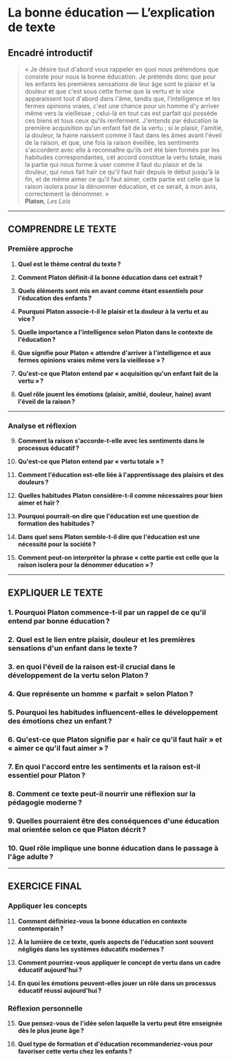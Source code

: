 # La bonne éducation — L’explication de texte

## Encadré introductif
> « Je désire tout d'abord vous rappeler en quoi nous prétendons que consiste pour nous la bonne éducation. Je prétends donc que pour les enfants les premières sensations de leur âge sont le plaisir et la douleur et que c'est sous cette forme que la vertu et le vice apparaissent tout d'abord dans l'âme, tandis que, l'intelligence et les fermes opinions vraies, c'est une chance pour un homme d'y arriver même vers la vieillesse ; celui-là en tout cas est parfait qui possède ces biens et tous ceux qu'ils renferment. J'entends par éducation la première acquisition qu'un enfant fait de la vertu ; si le plaisir, l'amitié, la douleur, la haine naissent comme il faut dans les âmes avant l'éveil de la raison, et que, une fois la raison éveillée, les sentiments s'accordent avec elle à reconnaître qu'ils ont été bien formés par les habitudes correspondantes, cet accord constitue la vertu totale, mais la partie qui nous forme à user comme il faut du plaisir et de la douleur, qui nous fait haïr ce qu'il faut haïr depuis le début jusqu'à la fin, et de même aimer ce qu'il faut aimer, cette partie est celle que la raison isolera pour la dénommer éducation, et ce serait, à mon avis, correctement la dénommer. »  
> **Platon**, *Les Lois*

---

## COMPRENDRE LE TEXTE

### Première approche

1. **Quel est le thème central du texte ?**  
   
2. **Comment Platon définit-il la bonne éducation dans cet extrait ?**  

3. **Quels éléments sont mis en avant comme étant essentiels pour l'éducation des enfants ?**  

4. **Pourquoi Platon associe-t-il le plaisir et la douleur à la vertu et au vice ?**  

5. **Quelle importance a l'intelligence selon Platon dans le contexte de l'éducation ?**  

6. **Que signifie pour Platon « attendre d'arriver à l'intelligence et aux fermes opinions vraies même vers la vieillesse » ?**  

7. **Qu'est-ce que Platon entend par « acquisition qu'un enfant fait de la vertu » ?**  

8. **Quel rôle jouent les émotions (plaisir, amitié, douleur, haine) avant l'éveil de la raison ?**  

---

### Analyse et réflexion

9. **Comment la raison s'accorde-t-elle avec les sentiments dans le processus éducatif ?**  

10. **Qu'est-ce que Platon entend par « vertu totale » ?**  

11. **Comment l'éducation est-elle liée à l'apprentissage des plaisirs et des douleurs ?**  

12. **Quelles habitudes Platon considère-t-il comme nécessaires pour bien aimer et haïr ?**  

13. **Pourquoi pourrait-on dire que l'éducation est une question de formation des habitudes ?**  

14. **Dans quel sens Platon semble-t-il dire que l'éducation est une nécessité pour la société ?**  
   
15. **Comment peut-on interpréter la phrase « cette partie est celle que la raison isolera pour la dénommer éducation » ?**  

---

## EXPLIQUER LE TEXTE

### 1. Pourquoi Platon commence-t-il par un rappel de ce qu'il entend par bonne éducation ?

### 2. Quel est le lien entre plaisir, douleur et les premières sensations d'un enfant dans le texte ?

### 3. en quoi l'éveil de la raison est-il crucial dans le développement de la vertu selon Platon ?

### 4. Que représente un homme « parfait » selon Platon ?

### 5. Pourquoi les habitudes influencent-elles le développement des émotions chez un enfant ?

### 6. Qu'est-ce que Platon signifie par « haïr ce qu'il faut haïr » et « aimer ce qu'il faut aimer » ?

### 7. En quoi l'accord entre les sentiments et la raison est-il essentiel pour Platon ?

### 8. Comment ce texte peut-il nourrir une réflexion sur la pédagogie moderne ?

### 9. Quelles pourraient être des conséquences d'une éducation mal orientée selon ce que Platon décrit ?

### 10. Quel rôle implique une bonne éducation dans le passage à l'âge adulte ?  

---

## EXERCICE FINAL

### Appliquer les concepts

11. **Comment définiriez-vous la bonne éducation en contexte contemporain ?**  

12. **À la lumière de ce texte, quels aspects de l'éducation sont souvent négligés dans les systèmes éducatifs modernes ?**  

13. **Comment pourriez-vous appliquer le concept de vertu dans un cadre éducatif aujourd'hui ?**  

14. **En quoi les émotions peuvent-elles jouer un rôle dans un processus éducatif réussi aujourd'hui ?**

### Réflexion personnelle

15. **Que pensez-vous de l'idée selon laquelle la vertu peut être enseignée dès le plus jeune âge ?**  

16. **Quel type de formation et d'éducation recommanderiez-vous pour favoriser cette vertu chez les enfants ?**  
